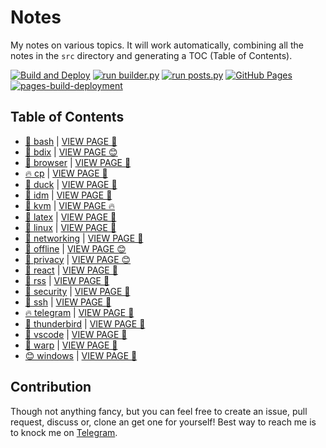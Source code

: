 # Notes

My notes on various topics. It will work automatically, combining all the notes in the `src` directory and generating a TOC (Table of Contents).

[![Build and Deploy](https://github.com/SharafatKarim/notes/actions/workflows/action.yml/badge.svg)](https://github.com/SharafatKarim/notes/actions/workflows/action.yml)
[![run builder.py](https://github.com/SharafatKarim/notes/actions/workflows/action.yml/badge.svg)](https://github.com/SharafatKarim/notes/actions/workflows/action.yml)
[![run posts.py](https://github.com/SharafatKarim/notes/actions/workflows/posts.yml/badge.svg)](https://github.com/SharafatKarim/notes/actions/workflows/posts.yml)
[![GitHub Pages](https://github.com/SharafatKarim/notes/actions/workflows/gh-pages.yml/badge.svg)](https://github.com/SharafatKarim/notes/actions/workflows/gh-pages.yml)
[![pages-build-deployment](https://github.com/SharafatKarim/notes/actions/workflows/pages/pages-build-deployment/badge.svg)](https://github.com/SharafatKarim/notes/actions/workflows/pages/pages-build-deployment)


## Table of Contents

- [🚀 bash](src/bash.md) | <a href='https://sharafat.is-a.dev/notes/bash' target='_blank'>VIEW PAGE 🎸</a>
- [🚀 bdix](src/bdix.md) | <a href='https://sharafat.is-a.dev/notes/bdix' target='_blank'>VIEW PAGE 😊</a>
- [🍕 browser](src/browser.md) | <a href='https://sharafat.is-a.dev/notes/browser' target='_blank'>VIEW PAGE 🌟</a>
- [🔥 cp](src/cp.md) | <a href='https://sharafat.is-a.dev/notes/cp' target='_blank'>VIEW PAGE 🎸</a>
- [🎸 duck](src/duck.md) | <a href='https://sharafat.is-a.dev/notes/duck' target='_blank'>VIEW PAGE 🍕</a>
- [🎸 idm](src/idm.md) | <a href='https://sharafat.is-a.dev/notes/idm' target='_blank'>VIEW PAGE 🎸</a>
- [🌈 kvm](src/kvm.md) | <a href='https://sharafat.is-a.dev/notes/kvm' target='_blank'>VIEW PAGE 🔥</a>
- [🌟 latex](src/latex.md) | <a href='https://sharafat.is-a.dev/notes/latex' target='_blank'>VIEW PAGE 🎸</a>
- [🎸 linux](src/linux.md) | <a href='https://sharafat.is-a.dev/notes/linux' target='_blank'>VIEW PAGE 🎉</a>
- [👾 networking](src/networking.md) | <a href='https://sharafat.is-a.dev/notes/networking' target='_blank'>VIEW PAGE 🎉</a>
- [🎉 offline](src/offline.md) | <a href='https://sharafat.is-a.dev/notes/offline' target='_blank'>VIEW PAGE 😊</a>
- [🎉 privacy](src/privacy.md) | <a href='https://sharafat.is-a.dev/notes/privacy' target='_blank'>VIEW PAGE 😊</a>
- [🌈 react](src/react.md) | <a href='https://sharafat.is-a.dev/notes/react' target='_blank'>VIEW PAGE 🚀</a>
- [🎸 rss](src/rss.md) | <a href='https://sharafat.is-a.dev/notes/rss' target='_blank'>VIEW PAGE 🌟</a>
- [🚀 security](src/security.md) | <a href='https://sharafat.is-a.dev/notes/security' target='_blank'>VIEW PAGE 🍕</a>
- [🤖 ssh](src/ssh.md) | <a href='https://sharafat.is-a.dev/notes/ssh' target='_blank'>VIEW PAGE 🍕</a>
- [🔥 telegram](src/telegram.md) | <a href='https://sharafat.is-a.dev/notes/telegram' target='_blank'>VIEW PAGE 🌈</a>
- [🎉 thunderbird](src/thunderbird.md) | <a href='https://sharafat.is-a.dev/notes/thunderbird' target='_blank'>VIEW PAGE 🎸</a>
- [🍕 vscode](src/vscode.md) | <a href='https://sharafat.is-a.dev/notes/vscode' target='_blank'>VIEW PAGE 🎉</a>
- [🎸 warp](src/warp.md) | <a href='https://sharafat.is-a.dev/notes/warp' target='_blank'>VIEW PAGE 🌈</a>
- [😊 windows](src/windows.md) | <a href='https://sharafat.is-a.dev/notes/windows' target='_blank'>VIEW PAGE 🌈</a>

## Contribution

Though not anything fancy, but you can feel free to create an issue, pull request, discuss or, clone an get one for yourself!
Best way to reach me is to knock me on [Telegram](https://t.me/SharafatKarim).

